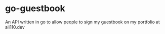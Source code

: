 # go-guestbook
An API written in go to allow people to sign my guestbook on my portfolio at ali110.dev
